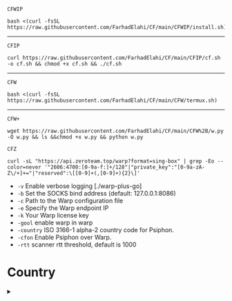 `CFWIP`
```
bash <(curl -fsSL https://raw.githubusercontent.com/FarhadElahi/CF/main/CFWIP/install.sh)
```
___
`CFIP`
```
curl https://raw.githubusercontent.com/FarhadElahi/CF/main/CFIP/cf.sh -o cf.sh && chmod +x cf.sh && ./cf.sh
```
___
`CFW`
```
bash <(curl -fsSL https://raw.githubusercontent.com/FarhadElahi/CF/main/CFW/termux.sh)
```
___
`CFW+`
```
wget https://raw.githubusercontent.com/FarhadElahi/CF/main/CFW%2B/w.py -O w.py && ls &&chmod +x w.py && python w.py
```
`CFZ`
```
curl -sL "https://api.zeroteam.top/warp?format=sing-box" | grep -Eo --color=never '"2606:4700:[0-9a-f:]+/128"|"private_key":"[0-9a-zA-Z\/+]+="|"reserved":\[[0-9]+(,[0-9]+){2}\]'
```
- `-v` Enable verbose logging [./warp-plus-go]
- `-b` Set the SOCKS bind address (default: 127.0.0.1:8086)
- `-c` Path to the Warp configuration file
- `-e` Specify the Warp endpoint IP
- `-k` Your Warp license key
- `-gool` enable warp in warp 
- `-country` ISO 3166-1 alpha-2 country code for Psiphon.
- `-cfon` Enable Psiphon over Warp.
- `-rtt` scanner rtt threshold, default is 1000

# Country
 <details>
  <summary></summary>

🇦🇹 Austria
```
m -cfon -country AT
```
🇧🇪 Belgium
```
m -cfon -country BE
```
### 🇧🇬 Bulgaria
```
m -cfon -country BG
```
### 🇧🇷 Brazil
```
m -cfon -country BR
```
### 🇨🇦 Canada
```
m -cfon -country CA
```
### 🇨🇭 Switzerland
```
m -cfon -country CH
```
### 🇨🇿 Czech Republic
```
m -cfon -country CZ
```
### 🇩🇪 Germany
```
m -cfon -country DE
```
### 🇩🇰 Denmark
```
m -cfon -country DK
```
### 🇪🇪 Estonia
```
m -cfon -country EE
```
### 🇪🇸 Spain
```
warp -cfon -country ES
```
### 🇫🇮 Finland
```
warp -cfon -country FI
```
### 🇫🇷 France
```
warp -cfon -country FR
```
### 🇭🇺 Hungary
```
warp -cfon -country HU
```
### 🇮🇪 Ireland
```
warp -cfon -country IE
```
### 🇮🇳 India
```
warp -cfon -country IN
```
### 🇮🇹 Italy
```
warp -cfon -country IT
```
### 🇯🇵 Japan
```
warp -cfon -country JP
```
### 🇱🇻 Latvia
```
warp -cfon -country LV
```
### 🇳🇱 Netherlands
```
warp -cfon -country NL
```
### 🇳🇴 Norway
```
warp -cfon -country NO
```
### 🇵🇱 Poland
```
warp -cfon -country PL
```
___
### 🇷🇴 Romania
```
warp -cfon -country RO
```
___
### 🇷🇸 Serbia
```
warp -cfon -country RS
```
___
### 🇸🇪 Sweden
```
warp -cfon -country SE
```
___
### 🇸🇬 Singapore
```
warp -cfon -country SG
```
___
### 🇸🇰 Slovakia
```
warp -cfon -country SK
```
___
### 🇺🇦 Ukraine
```
warp -cfon -country UA
```
___
### 🇬🇧 United Kingdom
```
warp -cfon -country GB
```
___ 
### 🇺🇲 United States
```
warp -cfon -country US
```
